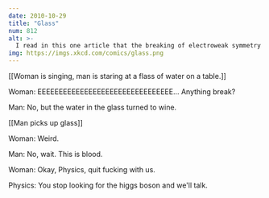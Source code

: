 ```yaml
---
date: 2010-10-29
title: "Glass"
num: 812
alt: >-
  I read in this one article that the breaking of electroweak symmetry is the reason we have SOULS. This guy with a degree said so!
img: https://imgs.xkcd.com/comics/glass.png
---
```

[[Woman is singing, man is staring at a flass of water on a table.]]

Woman: EEEEEEEEEEEEEEEEEEEEEEEEEEEEEEEE... Anything break?

Man: No, but the water in the glass turned to wine.

[[Man picks up glass]]

Woman: Weird.

Man: No, wait. This is blood.

Woman: Okay, Physics, quit fucking with us.

Physics: You stop looking for the higgs boson and we'll talk.

